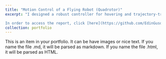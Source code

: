```yaml
---
title: "Motion Control of a Flying Robot (Quadrotor)"
excerpt: "I designed a robust controller for hovering and trajectory-tracking of a quadrotor in MATLAB and tested the controller’s ability to perform several different tasks (trajectories) in Simulink.\n\n

In order to access the report, click [here](https://github.com/EdinGuso/ME425-Autonomous-Mobile-Robotics/blob/main/Homework2_Report.pdf)"
collection: portfolio
---
```


This is an item in your portfolio. It can be have images or nice text. If you name the file .md, it will be parsed as markdown. If you name the file .html, it will be parsed as HTML. 
